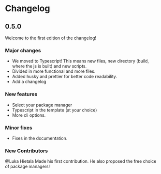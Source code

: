 # Changelog

## 0.5.0

Welcome to the first edition of the changelog!

### Major changes

- We moved to Typescript! This means new files, new directory (build, where the js is built) and new scripts.
- Divided in more functional and more files.
- Added husky and prettier for better code readability.
- Add a changelog

### New features

- Select your package manager
- Typescript in the template (at your choice)
- More cli options.

### Minor fixes

- Fixes in the documentation.

### New Contributors

@Luka Hietala Made his first contribution. He also proposed the free choice of package managers!
